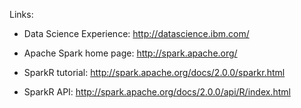 Links:

- Data Science Experience: http://datascience.ibm.com/

- Apache Spark home page: http://spark.apache.org/

- SparkR tutorial: http://spark.apache.org/docs/2.0.0/sparkr.html

- SparkR API: http://spark.apache.org/docs/2.0.0/api/R/index.html
